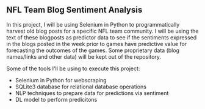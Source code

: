 ## NFL Team Blog Sentiment Analysis

In this project, I will be using Selenium in Python to programmatically harvest old blog posts for a specific NFL team community. I will be using the text of these blogposts as predictor data to see if the sentiments expressed in the blogs posted in the week prior to games have predictive value for forecasting the outcomes of the games. Some proprietary data (blog names/links and other data) will be kept out of the repository.

Some of the tools I'll be using to execute this project:

- Selenium in Python for webscraping
- SQLite3 database for relational database operations
- NLP techniques to prepare data for predictions via sentiment
- DL model to perform predicitons

